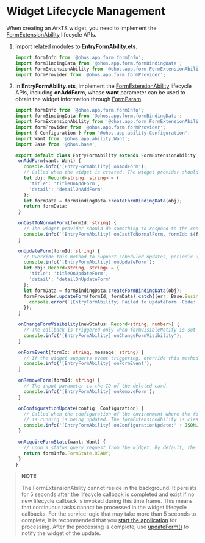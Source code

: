 # Widget Lifecycle Management


When creating an ArkTS widget, you need to implement the [FormExtensionAbility](../reference/apis-form-kit/js-apis-app-form-formExtensionAbility.md) lifecycle APIs.


1. Import related modules to **EntryFormAbility.ets**.
   
   ```ts
   import formInfo from '@ohos.app.form.formInfo';
   import formBindingData from '@ohos.app.form.formBindingData';
   import FormExtensionAbility from '@ohos.app.form.FormExtensionAbility';
   import formProvider from '@ohos.app.form.formProvider';
   ```

2. In **EntryFormAbility.ets**, implement the [FormExtensionAbility](../reference/apis-form-kit/js-apis-app-form-formExtensionAbility.md) lifecycle APIs, including **onAddForm**, whose **want** parameter can be used to obtain the widget information through [FormParam](../reference/apis-form-kit/js-apis-app-form-formInfo.md#formparam).
   
   ```typescript
   import formInfo from '@ohos.app.form.formInfo';
   import formBindingData from '@ohos.app.form.formBindingData';
   import FormExtensionAbility from '@ohos.app.form.FormExtensionAbility';
   import formProvider from '@ohos.app.form.formProvider';
   import { Configuration } from '@ohos.app.ability.Configuration';
   import Want from '@ohos.app.ability.Want';
   import Base from '@ohos.base';
   
   export default class EntryFormAbility extends FormExtensionAbility {
    onAddForm(want: Want) {
      console.info('[EntryFormAbility] onAddForm');
      // Called when the widget is created. The widget provider should return the widget data binding class.
      let obj: Record<string, string> = {
        'title': 'titleOnAddForm',
        'detail': 'detailOnAddForm'
      };
      let formData = formBindingData.createFormBindingData(obj);
      return formData;
    }

    onCastToNormalForm(formId: string) {
      // The widget provider should do something to respond to the conversion.
      console.info(`[EntryFormAbility] onCastToNormalForm, formId: ${formId}`);
    }

    onUpdateForm(formId: string) {
      // Override this method to support scheduled updates, periodic updates, or updates requested by the widget host.
      console.info('[EntryFormAbility] onUpdateForm');
      let obj: Record<string, string> = {
        'title': 'titleOnUpdateForm',
        'detail': 'detailOnUpdateForm'
      };
      let formData = formBindingData.createFormBindingData(obj);
      formProvider.updateForm(formId, formData).catch((err: Base.BusinessError) => {
        console.error(`[EntryFormAbility] Failed to updateForm. Code: ${err.code}, message: ${err.message}`);
      });
    }

    onChangeFormVisibility(newStatus: Record<string, number>) {
      // The callback is triggered only when formVisibleNotify is set to true and the application is a system application.
      console.info('[EntryFormAbility] onChangeFormVisibility');
    }

    onFormEvent(formId: string, message: string) {
      // If the widget supports event triggering, override this method and implement the trigger.
      console.info('[EntryFormAbility] onFormEvent');
    }

    onRemoveForm(formId: string) {
      // The input parameter is the ID of the deleted card.
      console.info('[EntryFormAbility] onRemoveForm');
    }

    onConfigurationUpdate(config: Configuration) {
      // Called when the configuration of the environment where the formExtensionAbility is running is being updated.
      // is running is being updated. The formExtensionAbility is cleared after 5 seconds of inactivity.
      console.info('[EntryFormAbility] onConfigurationUpdate:' + JSON.stringify(config));
    }

    onAcquireFormState(want: Want) {
      // upon a status query request from the widget. By default, the initial widget state is returned.
      return formInfo.FormState.READY;
    }
   }
   ```


> **NOTE**
>
> The FormExtensionAbility cannot reside in the background. It persists for 5 seconds after the lifecycle callback is completed and exist if no new lifecycle callback is invoked during this time frame. This means that continuous tasks cannot be processed in the widget lifecycle callbacks. For the service logic that may take more than 5 seconds to complete, it is recommended that you [start the application](arkts-ui-widget-event-uiability.md) for processing. After the processing is complete, use [updateForm()](../reference/apis-form-kit/js-apis-app-form-formProvider.md#updateform) to notify the widget of the update.
